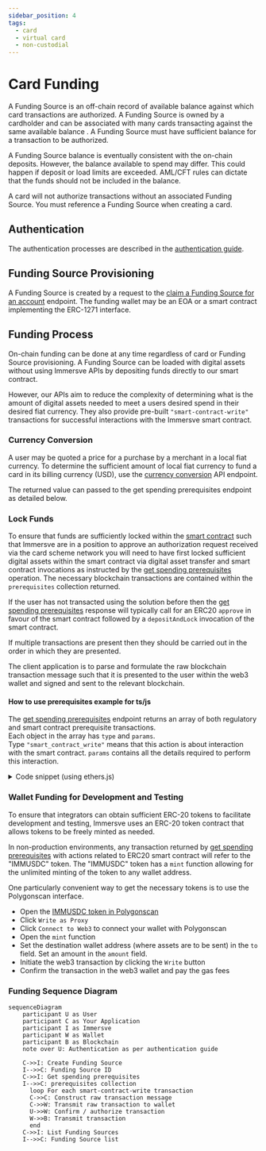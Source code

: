 ```yaml
---
sidebar_position: 4
tags:
  - card
  - virtual card
  - non-custodial
---
```


# Card Funding

A Funding Source is an off-chain record of available balance against which card
transactions are authorized. A Funding Source is owned by a cardholder and can
be associated with many cards transacting against the same available balance . A
Funding Source must have sufficient balance for a transaction to be authorized.

A Funding Source balance is eventually consistent with the on-chain deposits.
However, the balance available to spend may differ. This could happen if deposit
or load limits are exceeded. AML/CFT rules can dictate that the funds should not
be included in the balance.

A card will not authorize transactions without an associated Funding Source. You
must reference a Funding Source when creating a card.

## Authentication

The authentication processes are described in the [authentication
guide](/guides/authentication).

## Funding Source Provisioning

A Funding Source is created by a request to the [claim a Funding Source for an
account](/api-reference/claim-a-funding-source-for-an-account) endpoint. The
funding wallet may be an EOA or a smart contract implementing the ERC-1271
interface.

## Funding Process

On-chain funding can be done at any time regardless of card or Funding Source
provisioning. A Funding Source can be loaded with digital assets without using
Immersve APIs by depositing funds directly to our smart contract.

However, our APIs aim to reduce the complexity of determining what is the amount
of digital assets needed to meet a users desired spend in their desired fiat
currency. They also provide pre-built `"smart-contract-write"` transactions for
successful interactions with the Immersve smart contract.

### Currency Conversion

A user may be quoted a price for a purchase by a merchant in a local fiat
currency. To determine the sufficient amount of local fiat currency to fund a
card in its billing currency (USD), use the [currency
conversion](/api-reference/currency-conversion) API endpoint.

The returned value can passed to the get spending prerequisites endpoint as
detailed below.

### Lock Funds

To ensure that funds are sufficiently locked within the [smart
contract](/contracts/payment-protocol) such that Immersve are in a position to
approve an authorization request received via the card scheme network you will
need to have first locked sufficient digital assets within the smart contract
via digital asset transfer and smart contract invocations as instructed by the
[get spending prerequisites](/api-reference/get-spending-prerequisites)
operation. The necessary blockchain transactions are contained within the
`prerequisites` collection returned.

If the user has not transacted using the solution before then the [get spending
prerequisites](/api-reference/get-spending-prerequisites) response will
typically call for an ERC20 `approve` in favour of the smart contract followed
by a `depositAndLock` invocation of the smart contract.

If multiple transactions are present then they should be carried out in the
order in which they are presented.

The client application is to parse and formulate the raw blockchain transaction
message such that it is presented to the user within the web3 wallet and signed
and sent to the relevant blockchain.

#### How to use prerequisites example for ts/js

The [get spending prerequisites](/api-reference/get-spending-prerequisites)
endpoint returns an array of both regulatory and smart contract prerequisite
transactions.  
Each object in the array has `type` and `params`.  
Type `"smart_contract_write"` means that this action is about interaction with
the smart contract. `params` contains all the details required to perform this
interaction.

<details>
<summary>Code snippet (using ethers.js)</summary>

Typescript code

```ts
const { abi, contractAddress, method, params } =
  response.data.prerequisites.params;

const contract = new Contract(contractAddress, abi, signer); // third param Signer is required

const { hash } = await contract[method](...Object.values(params));
```

</details>

### Wallet Funding for Development and Testing

To ensure that integrators can obtain sufficient ERC-20 tokens to facilitate
development and testing, Immersve uses an ERC-20 token contract that allows
tokens to be freely minted as needed.

In non-production environments, any transaction returned by [get spending
prerequisites](/api-reference/get-spending-prerequisites) with actions related
to ERC20 smart contract will refer to the "IMMUSDC" token. The "IMMUSDC" token
has a `mint` function allowing for the unlimited minting of the token to any
wallet address.

One particularly convenient way to get the necessary tokens is to use the
Polygonscan interface.

- Open the [IMMUSDC token in
  Polygonscan](https://mumbai.polygonscan.com/address/0x2FaC06acFAeB42CC3B5327fcF53F48D9Da72749d#code)
- Click `Write as Proxy`
- Click `Connect to Web3` to connect your wallet with Polygonscan
- Open the `mint` function
- Set the destination wallet address (where assets are to be sent) in the `to`
  field. Set an amount in the `amount` field.
- Initiate the web3 transaction by clicking the `Write` button
- Confirm the transaction in the web3 wallet and pay the gas fees

### Funding Sequence Diagram

```mermaid
sequenceDiagram
    participant U as User
    participant C as Your Application
    participant I as Immersve
    participant W as Wallet
    participant B as Blockchain
    note over U: Authentication as per authentication guide

    C->>I: Create Funding Source
    I-->>C: Funding Source ID
    C->>I: Get spending prerequisites
    I-->>C: prerequisites collection
      loop For each smart-contract-write transaction
      C->>C: Construct raw transaction message
      C->>W: Transmit raw transaction to wallet
      U->>W: Confirm / authorize transaction
      W->>B: Transmit transaction
      end
    C->>I: List Funding Sources
    I-->>C: Funding Source list
```
